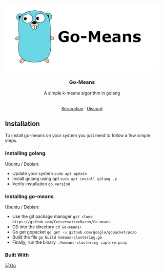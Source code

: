 
<br />
<div align="center">
  <a href="https://github.com/ConservativeBaron/Go-means">
    <img src="https://github.com/ConservativeBaron/Go-means/raw/main/Images/image__1_-removebg-preview%20(1).png" alt="Logo">
  </a>

  <h3 align="center">Go-Means</h3>

  <p align="center">
    A simple k-means algorithm in golang
    <br />
</a>
    <br />
    <br />
    <a href="https://unhittable.pw">Keragation</a>
    ·
    <a href="https://discord.gg/mitigation">Discord</a>
  </p>
</div>






<!-- ABOUT THE PROJECT -->
## Installation 
To install go-means on your system you just need to follow a few simple steps.

### installing golang
Ubuntu / Debian:
* Update your system `sudo apt update`
* Install golang using apt `sudo apt install golang -y`
* Verify installation `go version`
### Installing go-means
Ubuntu / Debian:
* Use the git package manager `git clone https://github.com/ConservativeBaron/Go-means`
* CD into the directory `cd Go-means/`
* Go get gopacket `go get -u github.com/google/gopacket/pcap`
* Build the file `go build kmeans-clustering.go`
* Finally, run the binary `./kmeans-clustering capture.pcap`


### Built With
[![Go][golang-svg]][golang-url]

[golang-svg]: https://img.shields.io/badge/Go-1.16-blue.svg
[golang-url]: https://golang.org/

